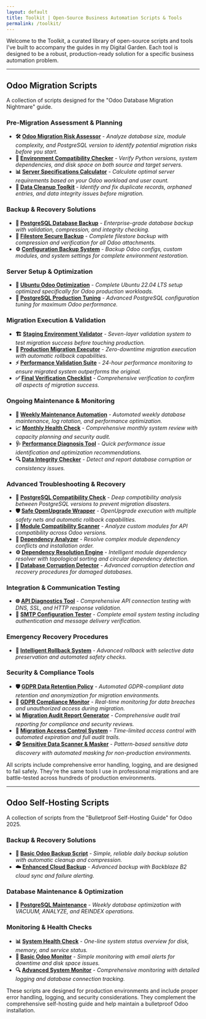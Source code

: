 ```yaml
---
layout: default
title: Toolkit | Open-Source Business Automation Scripts & Tools
permalink: /toolkit/
---
```


Welcome to the Toolkit, a curated library of open-source scripts and tools I've built to accompany the guides in my Digital Garden. Each tool is designed to be a robust, production-ready solution for a specific business automation problem.

---

## Odoo Migration Scripts

A collection of scripts designed for the "Odoo Database Migration Nightmare" guide.

### Pre-Migration Assessment & Planning
* **🛠️ [Odoo Migration Risk Assessor](/scripts/migration_assessment.sh)** - *Analyze database size, module complexity, and PostgreSQL version to identify potential migration risks before you start.*
* **🔧 [Environment Compatibility Checker](/scripts/compatibility_check.py)** - *Verify Python versions, system dependencies, and disk space on both source and target servers.*
* **📊 [Server Specifications Calculator](/scripts/calculate_server_specs.py)** - *Calculate optimal server requirements based on your Odoo workload and user count.*
* **🧹 [Data Cleanup Toolkit](/scripts/data_cleanup.py)** - *Identify and fix duplicate records, orphaned entries, and data integrity issues before migration.*

### Backup & Recovery Solutions
* **💾 [PostgreSQL Database Backup](/scripts/backup_database.sh)** - *Enterprise-grade database backup with validation, compression, and integrity checking.*
* **📁 [Filestore Secure Backup](/scripts/backup_filestore.sh)** - *Complete filestore backup with compression and verification for all Odoo attachments.*
* **⚙️ [Configuration Backup System](/scripts/backup_configuration.sh)** - *Backup Odoo configs, custom modules, and system settings for complete environment restoration.*

### Server Setup & Optimization
* **🐧 [Ubuntu Odoo Optimization](/scripts/setup_ubuntu_odoo.sh)** - *Complete Ubuntu 22.04 LTS setup optimized specifically for Odoo production workloads.*
* **🐘 [PostgreSQL Production Tuning](/scripts/tune_postgresql_odoo.sh)** - *Advanced PostgreSQL configuration tuning for maximum Odoo performance.*

### Migration Execution & Validation
* **🏗️ [Staging Environment Validator](/scripts/staging_validation.sh)** - *Seven-layer validation system to test migration success before touching production.*
* **🚀 [Production Migration Executor](/scripts/production_migration.sh)** - *Zero-downtime migration execution with automatic rollback capabilities.*
* **⚡ [Performance Validation Suite](/scripts/performance_validation.sh)** - *24-hour performance monitoring to ensure migrated system outperforms the original.*
* **✅ [Final Verification Checklist](/scripts/final_verification.sh)** - *Comprehensive verification to confirm all aspects of migration success.*

### Ongoing Maintenance & Monitoring
* **🔄 [Weekly Maintenance Automation](/scripts/weekly_maintenance.sh)** - *Automated weekly database maintenance, log rotation, and performance optimization.*
* **📈 [Monthly Health Check](/scripts/monthly_health_check.sh)** - *Comprehensive monthly system review with capacity planning and security audit.*
* **🩺 [Performance Diagnosis Tool](/scripts/performance_diagnosis.sh)** - *Quick performance issue identification and optimization recommendations.*
* **🔍 [Data Integrity Checker](/scripts/data_integrity_check.sh)** - *Detect and report database corruption or consistency issues.*

### Advanced Troubleshooting & Recovery
* **🔌 [PostgreSQL Compatibility Check](/scripts/pg_compatibility_check.sh)** - *Deep compatibility analysis between PostgreSQL versions to prevent migration disasters.*
* **🛡️ [Safe OpenUpgrade Wrapper](/scripts/safe_openupgrade.sh)** - *OpenUpgrade execution with multiple safety nets and automatic rollback capabilities.*
* **🧩 [Module Compatibility Scanner](/scripts/module_compatibility_scan.py)** - *Analyze custom modules for API compatibility across Odoo versions.*
* **🔗 [Dependency Analyzer](/scripts/dependency_analyzer.py)** - *Resolve complex module dependency conflicts and installation order.*
* **⚙️ [Dependency Resolution Engine](/scripts/resolve_dependencies.py)** - *Intelligent module dependency resolver with topological sorting and circular dependency detection.*
* **🚨 [Database Corruption Detector](/scripts/db_corruption_detector.sh)** - *Advanced corruption detection and recovery procedures for damaged databases.*

### Integration & Communication Testing
* **🌐 [API Diagnostics Tool](/scripts/api_diagnostics.py)** - *Comprehensive API connection testing with DNS, SSL, and HTTP response validation.*
* **📧 [SMTP Configuration Tester](/scripts/test_smtp.py)** - *Complete email system testing including authentication and message delivery verification.*

### Emergency Recovery Procedures
* **🔄 [Intelligent Rollback System](/scripts/intelligent_rollback.sh)** - *Advanced rollback with selective data preservation and automated safety checks.*

### Security & Compliance Tools
* **🛡️ [GDPR Data Retention Policy](/scripts/gdpr_data_retention.py)** - *Automated GDPR-compliant data retention and anonymization for migration environments.*
* **👀 [GDPR Compliance Monitor](/scripts/gdpr_monitoring.sh)** - *Real-time monitoring for data breaches and unauthorized access during migration.*
* **📊 [Migration Audit Report Generator](/scripts/generate_audit_report.py)** - *Comprehensive audit trail reporting for compliance and security reviews.*
* **🔐 [Migration Access Control System](/scripts/migration_access_control.sh)** - *Time-limited access control with automated expiration and full audit trails.*
* **🕵️ [Sensitive Data Scanner & Masker](/scripts/sensitive_data_scanner.py)** - *Pattern-based sensitive data discovery with automated masking for non-production environments.*

All scripts include comprehensive error handling, logging, and are designed to fail safely. They're the same tools I use in professional migrations and are battle-tested across hundreds of production environments.

---

## Odoo Self-Hosting Scripts

A collection of scripts from the "Bulletproof Self-Hosting Guide" for Odoo 2025.

### Backup & Recovery Solutions
* **💾 [Basic Odoo Backup Script](/scripts/backup_odoo.sh)** - *Simple, reliable daily backup solution with automatic cleanup and compression.*
* **☁️ [Enhanced Cloud Backup](/scripts/enhanced_backup_odoo.sh)** - *Advanced backup with Backblaze B2 cloud sync and failure alerting.*

### Database Maintenance & Optimization
* **🔧 [PostgreSQL Maintenance](/scripts/db_maintenance.sh)** - *Weekly database optimization with VACUUM, ANALYZE, and REINDEX operations.*

### Monitoring & Health Checks
* **📊 [System Health Check](/scripts/system_health_check.sh)** - *One-line system status overview for disk, memory, and service status.*
* **👀 [Basic Odoo Monitor](/scripts/monitor_odoo.sh)** - *Simple monitoring with email alerts for downtime and disk space issues.*
* **🔍 [Advanced System Monitor](/scripts/advanced_monitor_odoo.sh)** - *Comprehensive monitoring with detailed logging and database connection tracking.*

These scripts are designed for production environments and include proper error handling, logging, and security considerations. They complement the comprehensive self-hosting guide and help maintain a bulletproof Odoo installation.